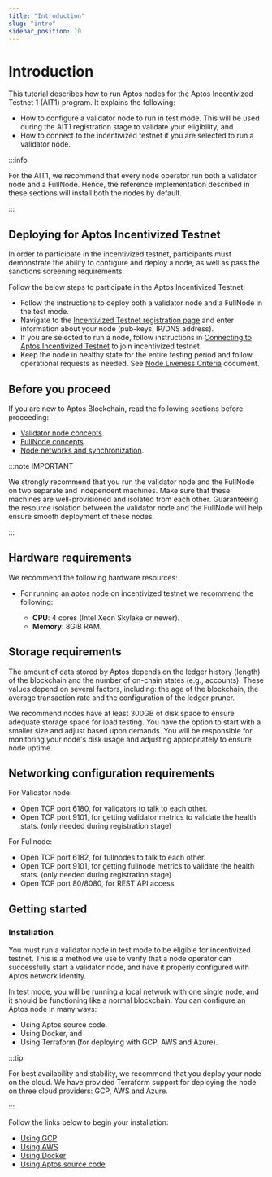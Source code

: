 ```yaml
---
title: "Introduction"
slug: "intro"
sidebar_position: 10
---
```


# Introduction

This tutorial describes how to run Aptos nodes for the Aptos Incentivized Testnet 1 (AIT1) program. It explains the following:

- How to configure a validator node to run in test mode. This will be used during the AIT1 registration stage to validate your eligibility, and 
- How to connect to the incentivized testnet if you are selected to run a validator node.

:::info

For the AIT1, we  recommend that every node operator run both a validator node and a FullNode. Hence, the reference implementation described in these sections will install both the nodes by default. 

:::

## Deploying for Aptos Incentivized Testnet

In order to participate in the incentivized testnet, participants must demonstrate the ability to configure and deploy a node, as well as pass the sanctions screening requirements.

Follow the below steps to participate in the Aptos Incentivized Testnet:
- Follow the instructions to deploy both a validator node and a FullNode in the test mode.
- Navigate to the [Incentivized Testnet registration page](https://community.aptoslabs.com/) and enter information about your node (pub-keys, IP/DNS address).
- If you are selected to run a node, follow instructions in [Connecting to Aptos Incentivized Testnet](connect-to-testnet) to join incentivized testnet.
- Keep the node in healthy state for the entire testing period and follow operational requests as needed. See [Node Liveness Criteria](../../reference/node-liveness-criteria.md) document.

## Before you proceed

If you are new to Aptos Blockchain, read the following sections before proceeding:

* [Validator node concepts](/basics/basics-validator-nodes).
* [FullNode concepts](/basics/basics-fullnodes).
* [Node networks and synchronization](/basics/basics-node-networks-sync).

:::note IMPORTANT

We strongly recommend that you run the validator node and the FullNode on two separate and independent machines. Make sure that these machines are well-provisioned and isolated from each other. Guaranteeing the resource isolation between the validator node and the FullNode will help ensure smooth deployment of these nodes.

:::

## Hardware requirements

We recommend the following hardware resources:

- For running an aptos node on incentivized testnet we recommend the following:

  - **CPU**: 4 cores (Intel Xeon Skylake or newer).
  - **Memory**: 8GiB RAM.

## Storage requirements

The amount of data stored by Aptos depends on the ledger history (length) of the blockchain and the number
of on-chain states (e.g., accounts). These values depend on several factors, including: the age of the blockchain,
the average transaction rate and the configuration of the ledger pruner.

We recommend nodes have at least 300GB of disk space to ensure adequate storage space for load testing. You have the option to start with a smaller size and adjust based upon demands. You will be responsible for monitoring your node's disk usage and adjusting appropriately to ensure node uptime.

## Networking configuration requirements

For Validator node:

- Open TCP port 6180, for validators to talk to each other.
- Open TCP port 9101, for getting validator metrics to validate the health stats. (only needed during registration stage)

For Fullnode:

- Open TCP port 6182, for fullnodes to talk to each other.
- Open TCP port 9101, for getting fullnode metrics to validate the health stats. (only needed during registration stage)
- Open TCP port 80/8080, for REST API access.

## Getting started

### Installation
You must run a validator node in test mode to be eligible for incentivized testnet. This is a method we use to verify that a node operator can successfully start a validator node, and have it properly configured with Aptos network identity. 

In test mode, you will be running a local network with one single node, and it should be functioning like a normal blockchain. You can configure an Aptos node in many ways: 

- Using Aptos source code.
- Using Docker, and 
- Using Terraform (for deploying with GCP, AWS and Azure). 

:::tip

For best availability and stability, we recommend that you deploy your node on the cloud. We have provided Terraform support for deploying the node on three cloud providers: GCP, AWS and Azure.

:::

Follow the links below to begin your installation:

* [Using GCP](using-gcp.md)
* [Using AWS](using-aws.md)
* [Using Docker](using-docker.md)
* [Using Aptos source code](using-source-code.md)

